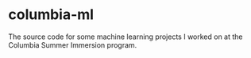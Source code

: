 # columbia-ml
The source code for some machine learning projects I worked on at the Columbia Summer Immersion program.

